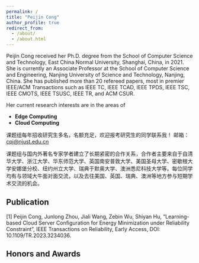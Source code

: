 ```yaml
---
permalink: /
title: "Peijin Cong"
author_profile: true
redirect_from: 
  - /about/
  - /about.html
---
```


Peijin Cong received her Ph.D. degree from the School of Computer Science and Technology, East China Normal University, Shanghai, China, in 2021. She is currently an Associate Professor at the School of Computer Science and Engineering, Nanjing University of Science and Technology, Nanjing, China. She has published more than 20 refereed papers, most in premier IEEE/ACM Transactions such as IEEE TC, IEEE TCAD, IEEE TPDS, IEEE TSC, IEEE CMOTS, IEEE TSUSC, IEEE TR, and ACM CSUR.

Her current research interests are in the areas of
+ **Edge Computing**
+ **Cloud Computing**

课题组每年招收研究生多名，名额充足，欢迎报考研究生的同学联系我！ 邮箱：cpj@njust.edu.cn

课题组与国内外著名专家学者建立了长期紧密的合作关系，合作者主要来自于自清华大学、浙江大学、华东师范大学、英国南安普敦大学、美国圣母大学、密歇根大学安娜堡分校、纽约州立大学、瑞典于默奥大学、澳洲悉尼科技大学等。每位同学均有与领域大牛面对面交流，以及去往美国、英国、瑞典、澳洲等地方参与短期学术交流的机会。


## Publication
[1] Peijin Cong, Junlong Zhou, Jiali Wang, Zebin Wu, Shiyan Hu, “Learning-based Cloud Server Configuration for Energy Minimization under Reliability Constraint”, IEEE Transactions on Reliability, Early Access, DOI: 10.1109/TR.2023.3234036. 


## Honors and Awards

